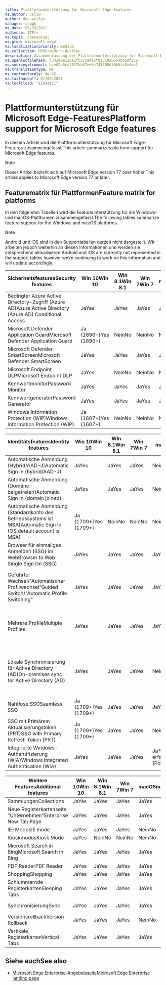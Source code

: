 ```yaml
---
title: Plattformunterstützung für Microsoft Edge-Features
ms.author: collw
author: dan-wesley
manager: srugh
ms.date: 06/29/2021
audience: ITPro
ms.topic: conceptual
ms.prod: microsoft-edge
ms.localizationpriority: medium
ms.collection: M365-modern-desktop
description: Zusammenfassung der Plattformunterstützung für Microsoft Edge-Features
ms.openlocfilehash: c34249e126a1fb27c84a2f025c826654bb9df358
ms.sourcegitcommit: bce02a5ce2617bb37ee5d743365d50b5fc8e4aa1
ms.translationtype: MT
ms.contentlocale: de-DE
ms.lasthandoff: 07/09/2021
ms.locfileid: "11643121"
---
```

# <a name="platform-support-for-microsoft-edge-features"></a><span data-ttu-id="e7d61-103">Plattformunterstützung für Microsoft Edge-Features</span><span class="sxs-lookup"><span data-stu-id="e7d61-103">Platform support for Microsoft Edge features</span></span>

<span data-ttu-id="e7d61-104">In diesem Artikel wird die Plattformunterstützung für Microsoft Edge-Features zusammengefasst.</span><span class="sxs-lookup"><span data-stu-id="e7d61-104">This article summarizes platform support for Microsoft Edge features.</span></span>

> [!NOTE]
> <span data-ttu-id="e7d61-105">Dieser Artikel bezieht sich auf Microsoft Edge Version 77 oder höher.</span><span class="sxs-lookup"><span data-stu-id="e7d61-105">This article applies to Microsoft Edge version 77 or later.</span></span>

## <a name="feature-matrix-for-platforms"></a><span data-ttu-id="e7d61-106">Featurematrix für Plattformen</span><span class="sxs-lookup"><span data-stu-id="e7d61-106">Feature matrix for platforms</span></span>

<span data-ttu-id="e7d61-107">In den folgenden Tabellen wird die Featureunterstützung für die Windows- und macOS-Plattformen zusammengefasst.</span><span class="sxs-lookup"><span data-stu-id="e7d61-107">The following tables summarize feature support for the Windows and macOS platforms.</span></span>

> [!NOTE]
> <span data-ttu-id="e7d61-108">Android und iOS sind in den Supporttabellen derzeit nicht dargestellt. Wir arbeiten jedoch weiterhin an diesen Informationen und werden sie entsprechend aktualisieren.</span><span class="sxs-lookup"><span data-stu-id="e7d61-108">Android and iOS are currently not represented in the support tables however we’re continuing to work on this information and will update accordingly.</span></span>

| <span data-ttu-id="e7d61-109">Sicherheitsfeatures</span><span class="sxs-lookup"><span data-stu-id="e7d61-109">Security features</span></span> |<span data-ttu-id="e7d61-110">Win 10</span><span class="sxs-lookup"><span data-stu-id="e7d61-110">Win 10</span></span>|<span data-ttu-id="e7d61-111">Win 8.1</span><span class="sxs-lookup"><span data-stu-id="e7d61-111">Win 8.1</span></span>|<span data-ttu-id="e7d61-112">Win 7</span><span class="sxs-lookup"><span data-stu-id="e7d61-112">Win 7</span></span>|<span data-ttu-id="e7d61-113">macOS</span><span class="sxs-lookup"><span data-stu-id="e7d61-113">macOS</span></span>|<span data-ttu-id="e7d61-114">URL</span><span class="sxs-lookup"><span data-stu-id="e7d61-114">URL</span></span>|
|--------|-------|--------|-----|-------|---|
|<span data-ttu-id="e7d61-115">Bedingter Azure Active Directory-Zugriff (Azure AD)</span><span class="sxs-lookup"><span data-stu-id="e7d61-115">Azure Active Directory (Azure AD) Conditional Access</span></span>|<span data-ttu-id="e7d61-116">Ja</span><span class="sxs-lookup"><span data-stu-id="e7d61-116">Yes</span></span>|<span data-ttu-id="e7d61-117">Ja</span><span class="sxs-lookup"><span data-stu-id="e7d61-117">Yes</span></span>|<span data-ttu-id="e7d61-118">Ja</span><span class="sxs-lookup"><span data-stu-id="e7d61-118">Yes</span></span>|<span data-ttu-id="e7d61-119">Ja</span><span class="sxs-lookup"><span data-stu-id="e7d61-119">Yes</span></span>|[<span data-ttu-id="e7d61-120">Bedingter Azure AD-Zugriff</span><span class="sxs-lookup"><span data-stu-id="e7d61-120">Azure AD Conditional Access</span></span>](/deployedge/ms-edge-security-conditional-access#accessing-conditional-access-protected-resources-in-microsoft-edge)|
|<span data-ttu-id="e7d61-121">Microsoft Defender Application Guard</span><span class="sxs-lookup"><span data-stu-id="e7d61-121">Microsoft Defender Application Guard</span></span>|<span data-ttu-id="e7d61-122">Ja (1890+)</span><span class="sxs-lookup"><span data-stu-id="e7d61-122">Yes (1890+)</span></span>|<span data-ttu-id="e7d61-123">Nein</span><span class="sxs-lookup"><span data-stu-id="e7d61-123">No</span></span>|<span data-ttu-id="e7d61-124">Nein</span><span class="sxs-lookup"><span data-stu-id="e7d61-124">No</span></span>|<span data-ttu-id="e7d61-125">Nein</span><span class="sxs-lookup"><span data-stu-id="e7d61-125">No</span></span>|[<span data-ttu-id="e7d61-126">Microsoft Defender Application Guard</span><span class="sxs-lookup"><span data-stu-id="e7d61-126">Microsoft Defender Application Guard</span></span>](/deployedge/microsoft-edge-security-windows-defender-application-guard) |
|<span data-ttu-id="e7d61-127">Microsoft Defender SmartScreen</span><span class="sxs-lookup"><span data-stu-id="e7d61-127">Microsoft Defender SmartScreen</span></span>|<span data-ttu-id="e7d61-128">Ja</span><span class="sxs-lookup"><span data-stu-id="e7d61-128">Yes</span></span>|<span data-ttu-id="e7d61-129">Ja</span><span class="sxs-lookup"><span data-stu-id="e7d61-129">Yes</span></span>|<span data-ttu-id="e7d61-130">Ja</span><span class="sxs-lookup"><span data-stu-id="e7d61-130">Yes</span></span>|<span data-ttu-id="e7d61-131">Ja</span><span class="sxs-lookup"><span data-stu-id="e7d61-131">Yes</span></span>|[<span data-ttu-id="e7d61-132">Microsoft Defender SmartScreen</span><span class="sxs-lookup"><span data-stu-id="e7d61-132">Microsoft Defender SmartScreen</span></span>](/deployedge/microsoft-edge-security-smartscreen) |
|<span data-ttu-id="e7d61-133">Microsoft Endpoint DLP</span><span class="sxs-lookup"><span data-stu-id="e7d61-133">Microsoft Endpoint DLP</span></span>|<span data-ttu-id="e7d61-134">Ja</span><span class="sxs-lookup"><span data-stu-id="e7d61-134">Yes</span></span>|<span data-ttu-id="e7d61-135">Nein</span><span class="sxs-lookup"><span data-stu-id="e7d61-135">No</span></span>|<span data-ttu-id="e7d61-136">Nein</span><span class="sxs-lookup"><span data-stu-id="e7d61-136">No</span></span>|<span data-ttu-id="e7d61-137">Nein</span><span class="sxs-lookup"><span data-stu-id="e7d61-137">No</span></span>|[<span data-ttu-id="e7d61-138">Microsoft Endpoint DLP</span><span class="sxs-lookup"><span data-stu-id="e7d61-138">Microsoft Endpoint DLP</span></span>](/deployedge/microsoft-edge-security-dlp#microsoft-endpoint-data-loss-prevention-endpoint-dlp)|
|<span data-ttu-id="e7d61-139">Kennwortmonitor</span><span class="sxs-lookup"><span data-stu-id="e7d61-139">Password Monitor</span></span>|<span data-ttu-id="e7d61-140">Ja</span><span class="sxs-lookup"><span data-stu-id="e7d61-140">Yes</span></span>|<span data-ttu-id="e7d61-141">Ja</span><span class="sxs-lookup"><span data-stu-id="e7d61-141">Yes</span></span>|<span data-ttu-id="e7d61-142">Ja</span><span class="sxs-lookup"><span data-stu-id="e7d61-142">Yes</span></span>|<span data-ttu-id="e7d61-143">Ja</span><span class="sxs-lookup"><span data-stu-id="e7d61-143">Yes</span></span>|[<span data-ttu-id="e7d61-144">Kennwortmonitor</span><span class="sxs-lookup"><span data-stu-id="e7d61-144">Password Monitor</span></span>](https://blogs.windows.com/msedgedev/2021/01/21/edge-88-privacy/)|
|<span data-ttu-id="e7d61-145">Kennwortgenerator</span><span class="sxs-lookup"><span data-stu-id="e7d61-145">Password Generator</span></span>|<span data-ttu-id="e7d61-146">Ja</span><span class="sxs-lookup"><span data-stu-id="e7d61-146">Yes</span></span>|<span data-ttu-id="e7d61-147">Ja</span><span class="sxs-lookup"><span data-stu-id="e7d61-147">Yes</span></span>|<span data-ttu-id="e7d61-148">Ja</span><span class="sxs-lookup"><span data-stu-id="e7d61-148">Yes</span></span>|<span data-ttu-id="e7d61-149">Ja</span><span class="sxs-lookup"><span data-stu-id="e7d61-149">Yes</span></span>|[<span data-ttu-id="e7d61-150">Kennwortgenerator</span><span class="sxs-lookup"><span data-stu-id="e7d61-150">Password Generator</span></span>](https://blogs.windows.com/msedgedev/2021/01/21/edge-88-privacy/)|
|<span data-ttu-id="e7d61-151">Windows Information Protection (WIP)</span><span class="sxs-lookup"><span data-stu-id="e7d61-151">Windows Information Protection (WIP)</span></span>|<span data-ttu-id="e7d61-152">Ja (1607+)</span><span class="sxs-lookup"><span data-stu-id="e7d61-152">Yes (1607+)</span></span>|<span data-ttu-id="e7d61-153">Nein</span><span class="sxs-lookup"><span data-stu-id="e7d61-153">No</span></span>|<span data-ttu-id="e7d61-154">Nein</span><span class="sxs-lookup"><span data-stu-id="e7d61-154">No</span></span>|<span data-ttu-id="e7d61-155">Nein</span><span class="sxs-lookup"><span data-stu-id="e7d61-155">No</span></span>|[<span data-ttu-id="e7d61-156">WIP</span><span class="sxs-lookup"><span data-stu-id="e7d61-156">WIP</span></span>](/deployedge/microsoft-edge-security-windows-information-protection#system-requirements)|

|<span data-ttu-id="e7d61-157">Identitätsfeatures</span><span class="sxs-lookup"><span data-stu-id="e7d61-157">Identity features</span></span>| <span data-ttu-id="e7d61-158">Win 10</span><span class="sxs-lookup"><span data-stu-id="e7d61-158">Win 10</span></span> | <span data-ttu-id="e7d61-159">Win 8.1</span><span class="sxs-lookup"><span data-stu-id="e7d61-159">Win 8.1</span></span> | <span data-ttu-id="e7d61-160">Win 7</span><span class="sxs-lookup"><span data-stu-id="e7d61-160">Win 7</span></span> | <span data-ttu-id="e7d61-161">macOS</span><span class="sxs-lookup"><span data-stu-id="e7d61-161">macOS</span></span> | <span data-ttu-id="e7d61-162">URL</span><span class="sxs-lookup"><span data-stu-id="e7d61-162">URL</span></span> |
|--|--|--|--|--|--|
|<span data-ttu-id="e7d61-163">Automatische Anmeldung (Hybrid/AAD-J)</span><span class="sxs-lookup"><span data-stu-id="e7d61-163">Automatic Sign In (hybrid/AAD-J)</span></span>|<span data-ttu-id="e7d61-164">Ja</span><span class="sxs-lookup"><span data-stu-id="e7d61-164">Yes</span></span>|<span data-ttu-id="e7d61-165">Ja</span><span class="sxs-lookup"><span data-stu-id="e7d61-165">Yes</span></span>|<span data-ttu-id="e7d61-166">Ja</span><span class="sxs-lookup"><span data-stu-id="e7d61-166">Yes</span></span>|<span data-ttu-id="e7d61-167">Nein</span><span class="sxs-lookup"><span data-stu-id="e7d61-167">No</span></span>|[<span data-ttu-id="e7d61-168">Hybrid/AAD-J</span><span class="sxs-lookup"><span data-stu-id="e7d61-168">hybrid/AAD-J</span></span>](/deployedge/microsoft-edge-security-identity#automatic-sign-in)|
|<span data-ttu-id="e7d61-169">Automatische Anmeldung (Domäne beigetreten)</span><span class="sxs-lookup"><span data-stu-id="e7d61-169">Automatic Sign In (domain joined)</span></span>|<span data-ttu-id="e7d61-170">Ja</span><span class="sxs-lookup"><span data-stu-id="e7d61-170">Yes</span></span>|<span data-ttu-id="e7d61-171">Ja</span><span class="sxs-lookup"><span data-stu-id="e7d61-171">Yes</span></span>|<span data-ttu-id="e7d61-172">Ja</span><span class="sxs-lookup"><span data-stu-id="e7d61-172">Yes</span></span>|<span data-ttu-id="e7d61-173">Nein</span><span class="sxs-lookup"><span data-stu-id="e7d61-173">No</span></span>|[<span data-ttu-id="e7d61-174">Domäne beigetreten</span><span class="sxs-lookup"><span data-stu-id="e7d61-174">domain joined</span></span>](/deployedge/microsoft-edge-security-identity#automatic-sign-in)|
|<span data-ttu-id="e7d61-175">Automatische Anmeldung (Standardkonto des Betriebssystems ist MSA)</span><span class="sxs-lookup"><span data-stu-id="e7d61-175">Automatic Sign In (OS default account is MSA)</span></span>|<span data-ttu-id="e7d61-176">Ja (1709+)</span><span class="sxs-lookup"><span data-stu-id="e7d61-176">Yes (1709+)</span></span>|<span data-ttu-id="e7d61-177">Nein</span><span class="sxs-lookup"><span data-stu-id="e7d61-177">No</span></span>|<span data-ttu-id="e7d61-178">Nein</span><span class="sxs-lookup"><span data-stu-id="e7d61-178">No</span></span>|<span data-ttu-id="e7d61-179">Nein</span><span class="sxs-lookup"><span data-stu-id="e7d61-179">No</span></span>|[<span data-ttu-id="e7d61-180">MSA</span><span class="sxs-lookup"><span data-stu-id="e7d61-180">MSA</span></span>](/deployedge/microsoft-edge-security-identity#automatic-sign-in)|
|<span data-ttu-id="e7d61-181">Browser für einmaliges Anmelden (SSO) im Web</span><span class="sxs-lookup"><span data-stu-id="e7d61-181">Browser to Web Single Sign On (SSO)</span></span>|<span data-ttu-id="e7d61-182">Ja</span><span class="sxs-lookup"><span data-stu-id="e7d61-182">Yes</span></span>|<span data-ttu-id="e7d61-183">Ja</span><span class="sxs-lookup"><span data-stu-id="e7d61-183">Yes</span></span>|<span data-ttu-id="e7d61-184">Ja</span><span class="sxs-lookup"><span data-stu-id="e7d61-184">Yes</span></span>|<span data-ttu-id="e7d61-185">Ja</span><span class="sxs-lookup"><span data-stu-id="e7d61-185">Yes</span></span>|[<span data-ttu-id="e7d61-186">Browser-Web SSO</span><span class="sxs-lookup"><span data-stu-id="e7d61-186">Browser-Web SSO</span></span>](https://www.microsoft.com/microsoft-365/roadmap?featureid=66332)|
|<span data-ttu-id="e7d61-187">Geführter Wechsel/"Automatischer Profilwechsel"</span><span class="sxs-lookup"><span data-stu-id="e7d61-187">Guided Switch/"Automatic Profile Switching"</span></span>|<span data-ttu-id="e7d61-188">Ja</span><span class="sxs-lookup"><span data-stu-id="e7d61-188">Yes</span></span>|<span data-ttu-id="e7d61-189">Ja</span><span class="sxs-lookup"><span data-stu-id="e7d61-189">Yes</span></span>|<span data-ttu-id="e7d61-190">Ja</span><span class="sxs-lookup"><span data-stu-id="e7d61-190">Yes</span></span>|<span data-ttu-id="e7d61-191">Ja</span><span class="sxs-lookup"><span data-stu-id="e7d61-191">Yes</span></span>|[<span data-ttu-id="e7d61-192">Verwenden mehrerer Profile im Unternehmen und Zuhause</span><span class="sxs-lookup"><span data-stu-id="e7d61-192">Using multiple profiles at work and at home</span></span>](https://blogs.windows.com/msedgedev/2020/04/30/automatic-profile-switching/) |
|<span data-ttu-id="e7d61-193">Mehrere Profile</span><span class="sxs-lookup"><span data-stu-id="e7d61-193">Multiple Profiles</span></span>|<span data-ttu-id="e7d61-194">Ja</span><span class="sxs-lookup"><span data-stu-id="e7d61-194">Yes</span></span>|<span data-ttu-id="e7d61-195">Ja</span><span class="sxs-lookup"><span data-stu-id="e7d61-195">Yes</span></span>|<span data-ttu-id="e7d61-196">Ja</span><span class="sxs-lookup"><span data-stu-id="e7d61-196">Yes</span></span>|<span data-ttu-id="e7d61-197">Ja</span><span class="sxs-lookup"><span data-stu-id="e7d61-197">Yes</span></span>|[<span data-ttu-id="e7d61-198">Verwenden mehrerer Profile im Unternehmen und Zuhause</span><span class="sxs-lookup"><span data-stu-id="e7d61-198">Using multiple profiles at work and at home</span></span>](https://blogs.windows.com/msedgedev/2020/04/30/automatic-profile-switching/) |
|<span data-ttu-id="e7d61-199">Lokale Synchronisierung für Active Directory (AD)</span><span class="sxs-lookup"><span data-stu-id="e7d61-199">On-premises sync for Active Directory (AD)</span></span>|<span data-ttu-id="e7d61-200">Ja</span><span class="sxs-lookup"><span data-stu-id="e7d61-200">Yes</span></span>|<span data-ttu-id="e7d61-201">Ja</span><span class="sxs-lookup"><span data-stu-id="e7d61-201">Yes</span></span>|<span data-ttu-id="e7d61-202">Ja</span><span class="sxs-lookup"><span data-stu-id="e7d61-202">Yes</span></span>|<span data-ttu-id="e7d61-203">Nein</span><span class="sxs-lookup"><span data-stu-id="e7d61-203">No</span></span>|[<span data-ttu-id="e7d61-204">Lokale Synchronisierung für Active Directory (AD)-Benutzer</span><span class="sxs-lookup"><span data-stu-id="e7d61-204">On-premises sync for Active Directory (AD) users</span></span>](/deployedge/microsoft-edge-on-premises-sync) |
|<span data-ttu-id="e7d61-205">Nahtlose SSO</span><span class="sxs-lookup"><span data-stu-id="e7d61-205">Seamless SSO</span></span>|<span data-ttu-id="e7d61-206">Ja (1709+)</span><span class="sxs-lookup"><span data-stu-id="e7d61-206">Yes (1709+)</span></span>|<span data-ttu-id="e7d61-207">Ja</span><span class="sxs-lookup"><span data-stu-id="e7d61-207">Yes</span></span>|<span data-ttu-id="e7d61-208">Ja</span><span class="sxs-lookup"><span data-stu-id="e7d61-208">Yes</span></span>|<span data-ttu-id="e7d61-209">Ja</span><span class="sxs-lookup"><span data-stu-id="e7d61-209">Yes</span></span>|[<span data-ttu-id="e7d61-210">Nahtlose SSO</span><span class="sxs-lookup"><span data-stu-id="e7d61-210">Seamless SSO</span></span>](/deployedge/microsoft-edge-security-identity#seamless-sso)|
|<span data-ttu-id="e7d61-211">SSO mit Primärem Aktualisierungstoken (PRT)</span><span class="sxs-lookup"><span data-stu-id="e7d61-211">SSO with Primary Refresh Token (PRT)</span></span>|<span data-ttu-id="e7d61-212">Ja (1709+)</span><span class="sxs-lookup"><span data-stu-id="e7d61-212">Yes (1709+)</span></span>|<span data-ttu-id="e7d61-213">Ja</span><span class="sxs-lookup"><span data-stu-id="e7d61-213">Yes</span></span>|<span data-ttu-id="e7d61-214">Ja</span><span class="sxs-lookup"><span data-stu-id="e7d61-214">Yes</span></span>|<span data-ttu-id="e7d61-215">Nein</span><span class="sxs-lookup"><span data-stu-id="e7d61-215">No</span></span>|[<span data-ttu-id="e7d61-216">SSO mit PRT</span><span class="sxs-lookup"><span data-stu-id="e7d61-216">SSO with PRT</span></span>](/deployedge/microsoft-edge-security-identity#sso-with-primary-refresh-token-prt)|
|<span data-ttu-id="e7d61-217">Integrierte Windows-Authentifizierung (WIA)</span><span class="sxs-lookup"><span data-stu-id="e7d61-217">Windows Integrated Authentication (WIA)</span></span>|<span data-ttu-id="e7d61-218">Ja</span><span class="sxs-lookup"><span data-stu-id="e7d61-218">Yes</span></span>|<span data-ttu-id="e7d61-219">Ja</span><span class="sxs-lookup"><span data-stu-id="e7d61-219">Yes</span></span>|<span data-ttu-id="e7d61-220">Ja</span><span class="sxs-lookup"><span data-stu-id="e7d61-220">Yes</span></span>|<span data-ttu-id="e7d61-221">Ja\* (Richtlinie erforderlich)</span><span class="sxs-lookup"><span data-stu-id="e7d61-221">Yes\* (Policy Required)</span></span>|[<span data-ttu-id="e7d61-222">WIA</span><span class="sxs-lookup"><span data-stu-id="e7d61-222">WIA</span></span>](/deployedge/microsoft-edge-security-identity#windows-integrated-authentication-wia)|

|<span data-ttu-id="e7d61-223">Weitere Features</span><span class="sxs-lookup"><span data-stu-id="e7d61-223">Additional features</span></span>|<span data-ttu-id="e7d61-224">Win 10</span><span class="sxs-lookup"><span data-stu-id="e7d61-224">Win 10</span></span>|<span data-ttu-id="e7d61-225">Win 8.1</span><span class="sxs-lookup"><span data-stu-id="e7d61-225">Win 8.1</span></span>|<span data-ttu-id="e7d61-226">Win 7</span><span class="sxs-lookup"><span data-stu-id="e7d61-226">Win 7</span></span>|<span data-ttu-id="e7d61-227">macOS</span><span class="sxs-lookup"><span data-stu-id="e7d61-227">macOS</span></span>|<span data-ttu-id="e7d61-228">URL</span><span class="sxs-lookup"><span data-stu-id="e7d61-228">URL</span></span>|
|--------|-------|--------|-----|-------|---|
|<span data-ttu-id="e7d61-229">Sammlungen</span><span class="sxs-lookup"><span data-stu-id="e7d61-229">Collections</span></span>|<span data-ttu-id="e7d61-230">Ja</span><span class="sxs-lookup"><span data-stu-id="e7d61-230">Yes</span></span>|<span data-ttu-id="e7d61-231">Ja</span><span class="sxs-lookup"><span data-stu-id="e7d61-231">Yes</span></span>|<span data-ttu-id="e7d61-232">Ja</span><span class="sxs-lookup"><span data-stu-id="e7d61-232">Yes</span></span>|<span data-ttu-id="e7d61-233">Ja</span><span class="sxs-lookup"><span data-stu-id="e7d61-233">Yes</span></span>|[<span data-ttu-id="e7d61-234">Sammlungen</span><span class="sxs-lookup"><span data-stu-id="e7d61-234">Collections</span></span>](https://blogs.windows.com/msedgedev/2019/12/09/improvements-collections-sync-microsoft-edge/) |
|<span data-ttu-id="e7d61-235">Neue Registerkartenseite "Unternehmen"</span><span class="sxs-lookup"><span data-stu-id="e7d61-235">Enterprise New Tab Page</span></span>|<span data-ttu-id="e7d61-236">Ja</span><span class="sxs-lookup"><span data-stu-id="e7d61-236">Yes</span></span>|<span data-ttu-id="e7d61-237">Ja</span><span class="sxs-lookup"><span data-stu-id="e7d61-237">Yes</span></span>|<span data-ttu-id="e7d61-238">Ja</span><span class="sxs-lookup"><span data-stu-id="e7d61-238">Yes</span></span>|<span data-ttu-id="e7d61-239">Ja</span><span class="sxs-lookup"><span data-stu-id="e7d61-239">Yes</span></span>|[<span data-ttu-id="e7d61-240">Neue Registerkartenseite</span><span class="sxs-lookup"><span data-stu-id="e7d61-240">New Tab Page</span></span>](https://blogs.windows.com/msedgedev/2020/10/29/enterprise-new-tab-page-my-feed/) |
|<span data-ttu-id="e7d61-241">IE-Modus</span><span class="sxs-lookup"><span data-stu-id="e7d61-241">IE mode</span></span>|<span data-ttu-id="e7d61-242">Ja</span><span class="sxs-lookup"><span data-stu-id="e7d61-242">Yes</span></span>|<span data-ttu-id="e7d61-243">Ja</span><span class="sxs-lookup"><span data-stu-id="e7d61-243">Yes</span></span>|<span data-ttu-id="e7d61-244">Ja</span><span class="sxs-lookup"><span data-stu-id="e7d61-244">Yes</span></span>|<span data-ttu-id="e7d61-245">Nein</span><span class="sxs-lookup"><span data-stu-id="e7d61-245">No</span></span>|[<span data-ttu-id="e7d61-246">IE-Modus</span><span class="sxs-lookup"><span data-stu-id="e7d61-246">IE mode</span></span>](/deployedge/edge-ie-mode#prerequisites)|
|<span data-ttu-id="e7d61-247">Kioskmodus</span><span class="sxs-lookup"><span data-stu-id="e7d61-247">Kiosk Mode</span></span>|<span data-ttu-id="e7d61-248">Ja</span><span class="sxs-lookup"><span data-stu-id="e7d61-248">Yes</span></span>|<span data-ttu-id="e7d61-249">Nein</span><span class="sxs-lookup"><span data-stu-id="e7d61-249">No</span></span>|<span data-ttu-id="e7d61-250">Nein</span><span class="sxs-lookup"><span data-stu-id="e7d61-250">No</span></span>|<span data-ttu-id="e7d61-251">Nein</span><span class="sxs-lookup"><span data-stu-id="e7d61-251">No</span></span>|[<span data-ttu-id="e7d61-252">Kioskmodus</span><span class="sxs-lookup"><span data-stu-id="e7d61-252">Kiosk Mode</span></span>](/deployedge/microsoft-edge-configure-kiosk-mode)|
|<span data-ttu-id="e7d61-253">Microsoft Search in Bing</span><span class="sxs-lookup"><span data-stu-id="e7d61-253">Microsoft Search in Bing</span></span>|<span data-ttu-id="e7d61-254">Ja</span><span class="sxs-lookup"><span data-stu-id="e7d61-254">Yes</span></span>|<span data-ttu-id="e7d61-255">Ja</span><span class="sxs-lookup"><span data-stu-id="e7d61-255">Yes</span></span>|<span data-ttu-id="e7d61-256">Ja</span><span class="sxs-lookup"><span data-stu-id="e7d61-256">Yes</span></span>|<span data-ttu-id="e7d61-257">Ja</span><span class="sxs-lookup"><span data-stu-id="e7d61-257">Yes</span></span>|[<span data-ttu-id="e7d61-258">Intelligente Suche in Bing</span><span class="sxs-lookup"><span data-stu-id="e7d61-258">Intelligent Search in Bing</span></span>](https://www.microsoft.com/edge/business/intelligent-search-with-bing) |
|<span data-ttu-id="e7d61-259">PDF Reader</span><span class="sxs-lookup"><span data-stu-id="e7d61-259">PDF Reader</span></span>|<span data-ttu-id="e7d61-260">Ja</span><span class="sxs-lookup"><span data-stu-id="e7d61-260">Yes</span></span>|<span data-ttu-id="e7d61-261">Ja</span><span class="sxs-lookup"><span data-stu-id="e7d61-261">Yes</span></span>|<span data-ttu-id="e7d61-262">Ja</span><span class="sxs-lookup"><span data-stu-id="e7d61-262">Yes</span></span>|<span data-ttu-id="e7d61-263">Ja</span><span class="sxs-lookup"><span data-stu-id="e7d61-263">Yes</span></span>|[<span data-ttu-id="e7d61-264">PDF Reader</span><span class="sxs-lookup"><span data-stu-id="e7d61-264">PDF Reader</span></span>](/deployedge/microsoft-edge-pdf) |
|<span data-ttu-id="e7d61-265">Shopping</span><span class="sxs-lookup"><span data-stu-id="e7d61-265">Shopping</span></span>|<span data-ttu-id="e7d61-266">Ja</span><span class="sxs-lookup"><span data-stu-id="e7d61-266">Yes</span></span>|<span data-ttu-id="e7d61-267">Ja</span><span class="sxs-lookup"><span data-stu-id="e7d61-267">Yes</span></span>|<span data-ttu-id="e7d61-268">Ja</span><span class="sxs-lookup"><span data-stu-id="e7d61-268">Yes</span></span>|<span data-ttu-id="e7d61-269">Ja</span><span class="sxs-lookup"><span data-stu-id="e7d61-269">Yes</span></span>|[<span data-ttu-id="e7d61-270">Shopping</span><span class="sxs-lookup"><span data-stu-id="e7d61-270">Shopping</span></span>](https://techcommunity.microsoft.com/t5/articles/introducing-shopping-with-microsoft-edge/m-p/1870080) |
|<span data-ttu-id="e7d61-271">Schlummernde Registerkarten</span><span class="sxs-lookup"><span data-stu-id="e7d61-271">Sleeping Tabs</span></span>|<span data-ttu-id="e7d61-272">Ja</span><span class="sxs-lookup"><span data-stu-id="e7d61-272">Yes</span></span>|<span data-ttu-id="e7d61-273">Ja</span><span class="sxs-lookup"><span data-stu-id="e7d61-273">Yes</span></span>|<span data-ttu-id="e7d61-274">Ja</span><span class="sxs-lookup"><span data-stu-id="e7d61-274">Yes</span></span>|<span data-ttu-id="e7d61-275">Ja</span><span class="sxs-lookup"><span data-stu-id="e7d61-275">Yes</span></span>|[<span data-ttu-id="e7d61-276">Featureübersicht</span><span class="sxs-lookup"><span data-stu-id="e7d61-276">Feature overview</span></span>](/deployedge/microsoft-edge-relnote-stable-channel)<br>[<span data-ttu-id="e7d61-277">Neuester Blogbeitrag</span><span class="sxs-lookup"><span data-stu-id="e7d61-277">Latest Blog Post</span></span>](https://blogs.windows.com/msedgedev/2021/03/04/edge-89-performance/)<br>[<span data-ttu-id="e7d61-278">Gruppenrichtlinien</span><span class="sxs-lookup"><span data-stu-id="e7d61-278">Group Policies</span></span>](/deployedge/microsoft-edge-policies#sleeping-tabs-settings)|
|<span data-ttu-id="e7d61-279">Synchronisierung</span><span class="sxs-lookup"><span data-stu-id="e7d61-279">Sync</span></span>|<span data-ttu-id="e7d61-280">Ja</span><span class="sxs-lookup"><span data-stu-id="e7d61-280">Yes</span></span>|<span data-ttu-id="e7d61-281">Ja</span><span class="sxs-lookup"><span data-stu-id="e7d61-281">Yes</span></span>|<span data-ttu-id="e7d61-282">Ja</span><span class="sxs-lookup"><span data-stu-id="e7d61-282">Yes</span></span>|<span data-ttu-id="e7d61-283">Ja</span><span class="sxs-lookup"><span data-stu-id="e7d61-283">Yes</span></span>| [<span data-ttu-id="e7d61-284">Unternehmenssynchronisierung</span><span class="sxs-lookup"><span data-stu-id="e7d61-284">Enterprise Sync</span></span>](/deployedge/microsoft-edge-enterprise-sync) |
|<span data-ttu-id="e7d61-285">Versionsrollback</span><span class="sxs-lookup"><span data-stu-id="e7d61-285">Version Rollback</span></span>|<span data-ttu-id="e7d61-286">Ja</span><span class="sxs-lookup"><span data-stu-id="e7d61-286">Yes</span></span>|<span data-ttu-id="e7d61-287">Ja</span><span class="sxs-lookup"><span data-stu-id="e7d61-287">Yes</span></span>|<span data-ttu-id="e7d61-288">Ja</span><span class="sxs-lookup"><span data-stu-id="e7d61-288">Yes</span></span>|<span data-ttu-id="e7d61-289">Nein</span><span class="sxs-lookup"><span data-stu-id="e7d61-289">No</span></span>|[<span data-ttu-id="e7d61-290">Versionsrollback</span><span class="sxs-lookup"><span data-stu-id="e7d61-290">Version rollback</span></span>](/deployedge/edge-learnmore-rollback) |
|<span data-ttu-id="e7d61-291">Vertikale Registerkarten</span><span class="sxs-lookup"><span data-stu-id="e7d61-291">Vertical Tabs</span></span>|<span data-ttu-id="e7d61-292">Ja</span><span class="sxs-lookup"><span data-stu-id="e7d61-292">Yes</span></span>|<span data-ttu-id="e7d61-293">Ja</span><span class="sxs-lookup"><span data-stu-id="e7d61-293">Yes</span></span>|<span data-ttu-id="e7d61-294">Ja</span><span class="sxs-lookup"><span data-stu-id="e7d61-294">Yes</span></span>|<span data-ttu-id="e7d61-295">Ja</span><span class="sxs-lookup"><span data-stu-id="e7d61-295">Yes</span></span>| |

## <a name="see-also"></a><span data-ttu-id="e7d61-296">Siehe auch</span><span class="sxs-lookup"><span data-stu-id="e7d61-296">See also</span></span>

- [<span data-ttu-id="e7d61-297">Microsoft Edge Enterprise-Angebotsseite</span><span class="sxs-lookup"><span data-stu-id="e7d61-297">Microsoft Edge Enterprise landing page</span></span>](https://aka.ms/EdgeEnterprise)